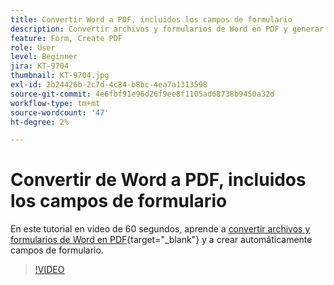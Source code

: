 ```yaml
---
title: Convertir Word a PDF, incluidos los campos de formulario
description: Convertir archivos y formularios de Word en PDF y generar automáticamente campos de formulario
feature: Form, Create PDF
role: User
level: Beginner
jira: KT-9704
thumbnail: KT-9704.jpg
exl-id: 2b24426b-2c7d-4c84-b8bc-4ea7a1313598
source-git-commit: 4e6fbf91e96d26f9ee8f1105ad68738b9450a32d
workflow-type: tm+mt
source-wordcount: '47'
ht-degree: 2%

---
```


# Convertir de Word a PDF, incluidos los campos de formulario

En este tutorial en vídeo de 60 segundos, aprende a [convertir archivos y formularios de Word en PDF](https://www.adobe.com/es/acrobat/online/word-to-pdf.html){target="_blank"} y a crear automáticamente campos de formulario.

>[!VIDEO](https://video.tv.adobe.com/v/340082?quality=12&learn=on&hidetitle=true)
